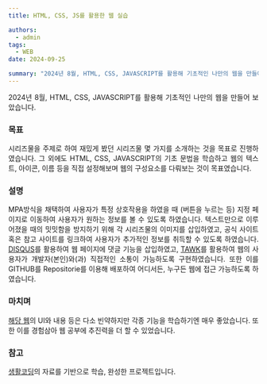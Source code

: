 ```yaml
---
title: HTML, CSS, JS를 활용한 웹 실습

authors:
  - admin
tags:
  - WEB
date: 2024-09-25

summary: "2024년 8월, HTML, CSS, JAVASCRIPT를 활용해 기초적인 나만의 웹을 만들어 보았습니다."
---
```


<div style="text-align: justify; word-break: normal; text-justify: inter-word;">

<p>
2024년 8월, HTML, CSS, JAVASCRIPT를 활용해 기초적인 나만의 웹을 만들어 보았습니다. 
</p>

### 목표

<p>
시리즈물을 주제로 하여 재밌게 봤던 시리즈물 몇 가지를 소개하는 것을 목표로 진행하였습니다. 그 외에도 HTML, CSS, JAVASCRIPT의 기초 문법을 학습하고 웹의 텍스트, 아이콘, 이름 등을 직접 설정해보며 웹의 구성요소를 다뤄보는 것이 목표였습니다. 
</p>

### 설명

<p>
MPA방식을 채택하여 사용자가 특정 상호작용을 하였을 때 (버튼을 누르는 등) 지정 페이지로 이동하여 사용자가 원하는 정보를 볼 수 있도록 하였습니다. 텍스트만으로 이루어졌을 때의 밋밋함을 방지하기 위해 각 시리즈물의 이미지를 삽입하였고, 공식 사이트 혹은 참고 사이트를 링크하여 사용자가 추가적인 정보를 취득할 수 있도록 하였습니다. <a href="https://disqus.com/">DISQUS</a>를 활용하여 웹 페이지에 댓글 기능을 삽입하였고, <a href="https://www.tawk.to/">TAWK</a>를 활용하여 웹의 사용자가 개발자(본인)와(과) 직접적인 소통이 가능하도록 구현하였습니다. 또한 이를 GITHUB를 Repositorie를 이용해 배포하여 어디서든, 누구든 웹에 접근 가능하도록 하였습니다. 
</p>

### 마치며

<p>
<a href="https://hyunsolchoi.github.io/my-first-web">해당 웹</a>의 UI와 내용 등은 다소 빈약하지만 각종 기능을 학습하기엔 매우 좋았습니다. 또한 이를 경험삼아 웹 공부에 추진력을 더 할 수 있었습니다. 
</p>

### 참고

<p>
<a href="https://opentutorials.org/course/1">생활코딩</a>의 자료를 기반으로 학습, 완성한 프로젝트입니다.
</p>
</div>